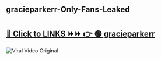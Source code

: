 
 ## gracieparkerr-Only-Fans-Leaked

# <h2><a href="https://clipsfans.com/gracieparkerr&ref=git">🔗 Click to LINKS ⏩⏩ 👉 🟢 gracieparkerr </a></h2>

<a href="https://clipsfans.com/gracieparkerr&ref=git" rel="nofollow" data-target="animated-image.originalLink"><img src="https://i.ibb.co.com/xMMVF88/686577567.gif" alt="Viral Video Original" style="max-width: 100%; display: inline-block;" data-target="animated-image.originalImage"></a>
